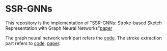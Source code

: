 # SSR-GNNs

This repository is the implementation of "SSR-GNNs: Stroke-based Sketch Representation with Graph Neural Networks"[paper](https://arxiv.org/abs/2204.13153)

The graph neural network work part refers the [code](https://github.com/priba/nmp_qc). The stroke extraction part refers to [code](https://github.com/brendenlake/BPL), [paper](https://www.science.org/doi/full/10.1126/science.aab3050).
